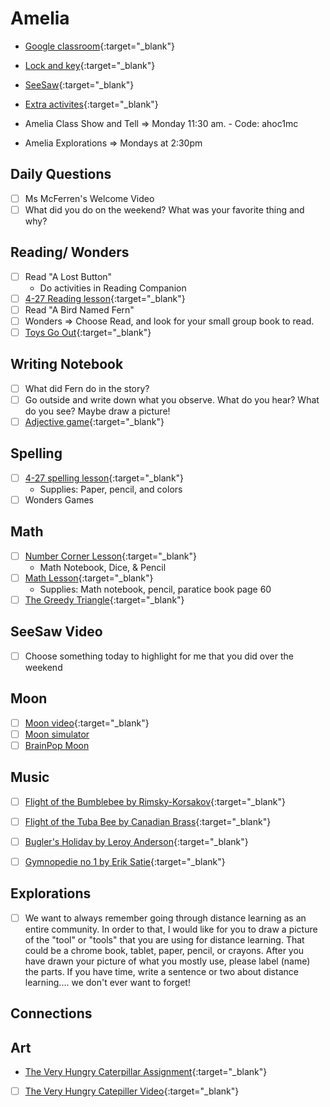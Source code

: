 # Amelia

- [Google classroom](https://classroom.google.com/){:target="_blank"}
- [Lock and key](https://www.ahschools.us/sign-in){:target="_blank"}
- [SeeSaw](https://app.seesaw.me/){:target="_blank"}
- [Extra activites](Amelia_extra){:target="_blank"}

- Amelia Class Show and Tell => Monday 11:30 am. - Code: ahoc1mc
- Amelia Explorations => Mondays at 2:30pm


## Daily Questions
 - [ ] Ms McFerren's Welcome Video
 - [ ] What did you do on the weekend?  What was your favorite thing and why?

## Reading/ Wonders
 - [ ] Read "A Lost Button"
 	- Do activities in Reading Companion
  - [ ] [4-27 Reading lesson](https://drive.google.com/file/d/1na9m6jCJo5jPWXfHFOwKhIGIozZWmfVL/view){:target="_blank"}
  - [ ] Read "A Bird Named Fern"
  - [ ] Wonders => Choose Read, and look for your small group book to read.  
  - [ ] [Toys Go Out](https://docs.google.com/document/d/1ucISWm50hSFFfUmbYSedTSbLlBP3UXRR5yTle4iao7Y/edit?usp=sharing){:target="_blank"}

## Writing Notebook
  - [ ] What did Fern do in the story?
  - [ ] Go outside and write down what you observe.  What do you hear?  What do you see? Maybe draw a picture!
  - [ ] [Adjective game](https://www.turtlediary.com/game/adjective-words.html){:target="_blank"}

## Spelling
  - [ ] [4-27 spelling lesson](https://drive.google.com/open?id=1CVxnI96qMqIzOCBCRbDmvxOUjmr1XQs3){:target="_blank"}
  	- Supplies: Paper, pencil, and colors
  - [ ] Wonders Games

## Math
  - [ ] [Number Corner Lesson](https://expl.ai/ZPYZCKM){:target="_blank"}
  	-  Math Notebook, Dice, & Pencil
  - [ ] [Math Lesson](https://drive.google.com/file/d/1tBYGXYuyXLw0msJaudY2HQ93BUV59-sT/view?usp=sharing){:target="_blank"} 
    - Supplies: Math notebook, pencil, paratice book page 60
  - [ ] [The Greedy Triangle](https://safeYouTube.net/w/fmq8){:target="_blank"} 

## SeeSaw Video
 - [ ] Choose something today to highlight for me that you did over the weekend 
 
## Moon
- [ ] [Moon video](https://www.pbs.org/video/d4k-the-moon-vxwv6a/){:target="_blank"}
- [ ] [Moon simulator](https://moon.nasa.gov/)
- [ ] [BrainPop Moon](https://jr.brainpop.com/science/space/moon/)

## Music
- [ ] [Flight of the Bumblebee by  Rimsky-Korsakov](https://www.youtube.com/watch?v=M93qXQWaBdE){:target="_blank"}
- [ ] [Flight of the Tuba Bee by Canadian Brass](https://www.youtube.com/watch?v=_OO7sityUwE){:target="_blank"}
- [ ] [Bugler's Holiday by Leroy Anderson](https://www.youtube.com/watch?v=XHDd0jQxrI0){:target="_blank"}
- [ ] [Gymnopedie no 1 by Erik Satie](https://www.youtube.com/watch?v=2WfaotSK3mI){:target="_blank"}


## Explorations
- [ ] We want to always remember going through distance learning as an entire community. In order to that, I would like for you to draw a picture of the "tool" or "tools" that you are using for distance learning. That could be a chrome book, tablet, paper, pencil, or crayons.
After you have drawn your picture of what you mostly use, please label (name) the parts. If you have time, write a sentence or two about distance learning.... we don't ever want to forget!

## Connections

  
## Art
- [The Very Hungry Caterpillar Assignment](https://classroom.google.com/c/NTU1OTA3OTEyMzZa/a/NzIyNzQ2Mzg3MjJa/details){:target="_blank"}
- [ ] [The Very Hungry Catepiller Video](https://www.youtube.com/watch?v=75NQK-Sm1YY){:target="_blank"}
